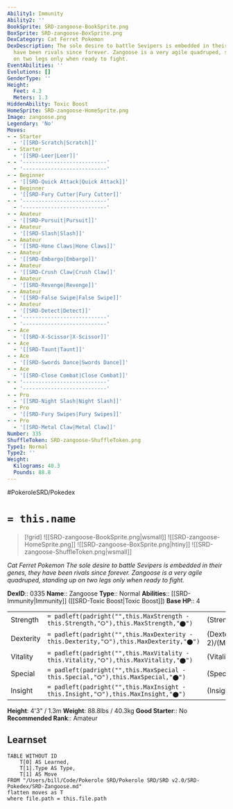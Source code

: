 ```yaml
---
Ability1: Immunity
Ability2: ''
BookSprite: SRD-zangoose-BookSprite.png
BoxSprite: SRD-zangoose-BoxSprite.png
DexCategory: Cat Ferret Pokemon
DexDescription: The sole desire to battle Sevipers is embedded in their genes, they
  have been rivals since forever. Zangoose is a very agile quadruped, standing up
  on two legs only when ready to fight.
EventAbilities: ''
Evolutions: []
GenderType: ''
Height:
  Feet: 4.3
  Meters: 1.3
HiddenAbility: Toxic Boost
HomeSprite: SRD-zangoose-HomeSprite.png
Image: zangoose.png
Legendary: 'No'
Moves:
- - Starter
  - '[[SRD-Scratch|Scratch]]'
- - Starter
  - '[[SRD-Leer|Leer]]'
- - '---------------------------'
  - '---------------------------'
- - Beginner
  - '[[SRD-Quick Attack|Quick Attack]]'
- - Beginner
  - '[[SRD-Fury Cutter|Fury Cutter]]'
- - '---------------------------'
  - '---------------------------'
- - Amateur
  - '[[SRD-Pursuit|Pursuit]]'
- - Amateur
  - '[[SRD-Slash|Slash]]'
- - Amateur
  - '[[SRD-Hone Claws|Hone Claws]]'
- - Amateur
  - '[[SRD-Embargo|Embargo]]'
- - Amateur
  - '[[SRD-Crush Claw|Crush Claw]]'
- - Amateur
  - '[[SRD-Revenge|Revenge]]'
- - Amateur
  - '[[SRD-False Swipe|False Swipe]]'
- - Amateur
  - '[[SRD-Detect|Detect]]'
- - '---------------------------'
  - '---------------------------'
- - Ace
  - '[[SRD-X-Scissor|X-Scissor]]'
- - Ace
  - '[[SRD-Taunt|Taunt]]'
- - Ace
  - '[[SRD-Swords Dance|Swords Dance]]'
- - Ace
  - '[[SRD-Close Combat|Close Combat]]'
- - '---------------------------'
  - '---------------------------'
- - Pro
  - '[[SRD-Night Slash|Night Slash]]'
- - Pro
  - '[[SRD-Fury Swipes|Fury Swipes]]'
- - Pro
  - '[[SRD-Metal Claw|Metal Claw]]'
Number: 335
ShuffleToken: SRD-zangoose-ShuffleToken.png
Type1: Normal
Type2: ''
Weight:
  Kilograms: 40.3
  Pounds: 88.8
---
```


#PokeroleSRD/Pokedex

# `= this.name`

> [!grid]
> ![[SRD-zangoose-BookSprite.png|wsmall]]
> ![[SRD-zangoose-HomeSprite.png]]
> ![[SRD-zangoose-BoxSprite.png|htiny]]
> ![[SRD-zangoose-ShuffleToken.png|wsmall]]


*Cat Ferret Pokemon*
*The sole desire to battle Sevipers is embedded in their genes, they have been rivals since forever. Zangoose is a very agile quadruped, standing up on two legs only when ready to fight.*

**DexID**:: 0335
**Name**:: Zangoose
**Type**:: Normal
**Abilities**:: [[SRD-Immunity|Immunity]] ([[SRD-Toxic Boost|Toxic Boost]])
**Base HP**:: 4

|           |                                                                                        |                                          |
| --------- | -------------------------------------------------------------------------------------- | ---------------------------------------- |
| Strength  | `= padleft(padright("",this.MaxStrength - this.Strength,"⭘"),this.MaxStrength,"⬤")`    | (Strength::3)/(MaxStrength::6)   |
| Dexterity | `= padleft(padright("",this.MaxDexterity - this.Dexterity,"⭘"),this.MaxDexterity,"⬤")` | (Dexterity:: 2)/(MaxDexterity::5) |
| Vitality  | `= padleft(padright("",this.MaxVitality - this.Vitality,"⭘"),this.MaxVitality,"⬤")`    | (Vitality::2)/(MaxVitality::4)   |
| Special   | `= padleft(padright("",this.MaxSpecial - this.Special,"⭘"),this.MaxSpecial,"⬤")`       | (Special::2)/(MaxSpecial::4)     |
| Insight   | `= padleft(padright("",this.MaxInsight - this.Insight,"⭘"),this.MaxInsight,"⬤")`       | (Insight::2)/(MaxInsight::4)     |

**Height**: 4'3" / 1.3m
**Weight**: 88.8lbs / 40.3kg
**Good Starter**:: No
**Recommended Rank**:: Amateur

## Learnset

```dataview
TABLE WITHOUT ID
    T[0] AS Learned,
    T[1].Type AS Type,
    T[1] AS Move
FROM "/Users/bill/Code/Pokerole SRD/Pokerole SRD/SRD v2.0/SRD-Pokedex/SRD-Zangoose.md"
flatten moves as T
where file.path = this.file.path
```
